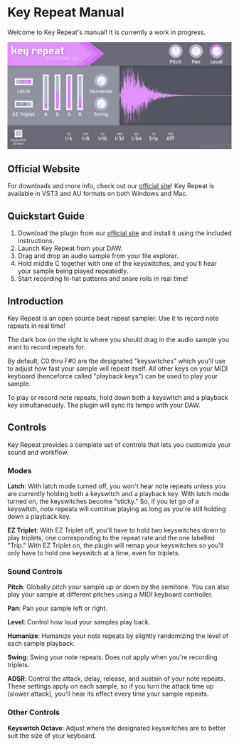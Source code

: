 # Key Repeat Manual

Welcome to Key Repeat's manual! It is currently a work in progress.

![](docs/images/plugin-screenshot.png)

## Official Website
For downloads and more info, check out our [official site](https://michael-jan.github.io/key-repeat/ "Key Repeat's official website")! Key Repeat is available in VST3 and AU formats on both Windows and Mac.

## Quickstart Guide
1. Download the plugin from our [official site](https://michael-jan.github.io/key-repeat/ "Key Repeat's official website") and install it using the included instructions.
2. Launch Key Repeat from your DAW.
3. Drag and drop an audio sample from your file explorer.
4. Hold middle C together with one of the keyswitches, and you'll hear your sample being played repeatedly.
5. Start recording hi-hat patterns and snare rolls in real time!

## Introduction

Key Repeat is an open source beat repeat sampler. Use it to record note repeats in real time!

The dark box on the right is where you should drag in the audio sample you want to record repeats for. 

By default, C0 thru F#0 are the designated "keyswitches" which you'll use to adjust how fast your sample will repeat itself. All other keys on your MIDI keyboard (henceforce called "playback keys") can be used to play your sample.

To play or record note repeats, hold down both a keyswitch and a playback key simultaneously. The plugin will sync its tempo with your DAW.

## Controls
Key Repeat provides a complete set of controls that lets you customize your sound and workflow.

### Modes
<b>Latch</b>: With latch mode turned off, you won't hear note repeats unless you are currently holding both a keyswitch and a playback key. With latch mode turned on, the keyswitches become "sticky." So, if you let go of a keyswitch, note repeats will continue playing as long as you're still holding down a playback key. 
<br>

<b>EZ Triplet</b>: With EZ Triplet off, you'll have to hold two keyswitches down to play triplets, one corresponding to the repeat rate and the one labelled "Trip." With EZ Triplet on, the plugin will remap your keyswitches so you'll only have to hold one keyswitch at a time, even for triplets.

### Sound Controls
<b>Pitch</b>: Globally pitch your sample up or down by the semitone. You can also play your sample at different pitches using a MIDI keyboard controller.
<br>

<b>Pan</b>: Pan your sample left or right.
<br>

<b>Level</b>: Control how loud your samples play back.
<br>

<b>Humanize</b>: Humanize your note repeats by slightly randomizing the level of each sample playback.
<br>

<b>Swing</b>: Swing your note repeats. Does not apply when you're recording triplets.
<br>

<b>ADSR</b>: Control the attack, delay, release, and sustain of your note repeats. These settings apply on each sample, so if you turn the attack time up (slower attack), you'll hear its effect every time your sample repeats.
<br>

### Other Controls
<b>Keyswitch Octave</b>: Adjust where the designated keyswitches are to better suit the size of your keyboard.